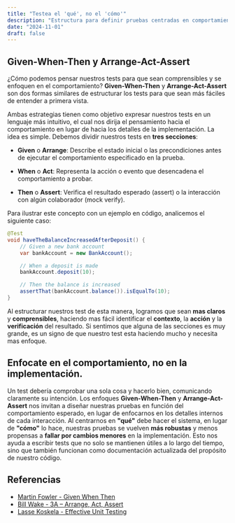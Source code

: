 ```yaml
---
title: "Testea el 'qué', no el 'cómo'"
description: "Estructura para definir pruebas centradas en comportamiento."
date: "2024-11-01"
draft: false
---
```


## Given-When-Then y Arrange-Act-Assert

¿Cómo podemos pensar nuestros tests para que sean comprensibles y se enfoquen en el comportamiento? **Given-When-Then** y **Arrange-Act-Assert** son dos formas similares de estructurar los tests para que sean más fáciles de entender a primera vista.

Ambas estrategias tienen como objetivo expresar nuestros tests en un lenguaje más intuitivo, el cual nos dirija el pensamiento hacia el comportamiento en lugar de hacia los detalles de la implementación. La idea es simple. Debemos dividir nuestros tests en **tres secciones**:
 
- **Given** o **Arrange**: Describe el estado inicial o las precondiciones antes de ejecutar el comportamiento especificado en la prueba.

- **When** o **Act**: Representa la acción o evento que desencadena el comportamiento a probar.

- **Then** o **Assert**: Verifica el resultado esperado (assert) o la interacción con algún colaborador (mock verify).


Para ilustrar este concepto con un ejemplo en código, analicemos el siguiente caso:

```java
@Test
void haveTheBalanceIncreasedAfterDeposit() {
    // Given a new bank account
    var bankAccount = new BankAccount();

    // When a deposit is made
    bankAccount.deposit(10);

    // Then the balance is increased
    assertThat(bankAccount.balance()).isEqualTo(10);
}
```
Al estructurar nuestros test de esta manera, logramos que sean **mas claros** y **comprensibles**, haciendo mas fácil identificar el **contexto**, la **acción** y la **verificación** del resultado.  Si sentimos que alguna de las secciones es muy grande, es un signo de que nuestro test esta haciendo mucho y necesita mas enfoque.

## Enfocate en el comportamiento, no en la implementación.

Un test debería comprobar una sola cosa y hacerlo bien, comunicando claramente su intención. Los enfoques **Given-When-Then** y **Arrange-Act-Assert** nos invitan a diseñar nuestras pruebas en función del comportamiento esperado, en lugar de enfocarnos en los detalles internos de cada interacción. Al centrarnos en **"qué"** debe hacer el sistema, en lugar de **"cómo"** lo hace, nuestras pruebas se vuelven **más robustas** y menos propensas a **fallar por cambios menores** en la implementación. Esto nos ayuda a escribir tests que no solo se mantienen útiles a lo largo del tiempo, sino que también funcionan como documentación actualizada del propósito de nuestro código.

## Referencias
- <a href="https://martinfowler.com/bliki/GivenWhenThen.html" target="_blank">Martin Fowler - Given When Then</a>
- <a href="https://xp123.com/3a-arrange-act-assert/" target="_blank">Bill Wake - 3A – Arrange, Act, Assert</a>
- <a href="https://www.manning.com/books/effective-unit-testing/" target="_blank">Lasse Koskela - Effective Unit Testing</a>